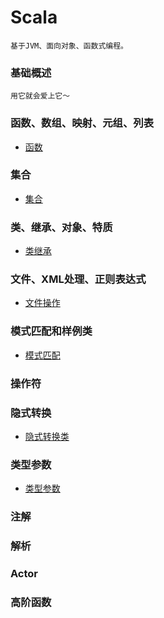 # Scala
    基于JVM、面向对象、函数式编程。

### 基础概述
    用它就会爱上它～

### 函数、数组、映射、元组、列表
* [函数](funcOp)

### 集合
* [集合](gatherOp)

### 类、继承、对象、特质
* [类继承](classOp)

### 文件、XML处理、正则表达式
* [文件操作](fileOp)

### 模式匹配和样例类
* [模式匹配](matchOp)

### 操作符

### 隐式转换
* [隐式转换类](implicitDemo)

### 类型参数
* [类型参数](typeParam)

### 注解

### 解析

### Actor

### 高阶函数

